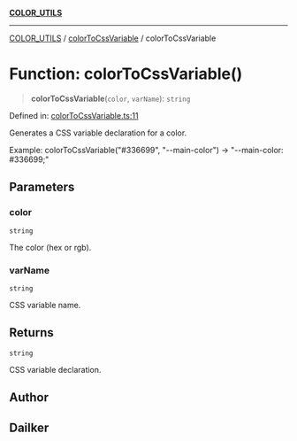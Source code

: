 [**COLOR_UTILS**](../../README.md)

***

[COLOR_UTILS](../../README.md) / [colorToCssVariable](../README.md) / colorToCssVariable

# Function: colorToCssVariable()

> **colorToCssVariable**(`color`, `varName`): `string`

Defined in: [colorToCssVariable.ts:11](https://github.com/dailker/everyutil/blob/8ebd741383aff061deffff96bf58a9059d1b9944/src/color/colorToCssVariable.ts#L11)

Generates a CSS variable declaration for a color.

Example: colorToCssVariable("#336699", "--main-color") → "--main-color: #336699;"

## Parameters

### color

`string`

The color (hex or rgb).

### varName

`string`

CSS variable name.

## Returns

`string`

CSS variable declaration.

## Author

## Dailker
